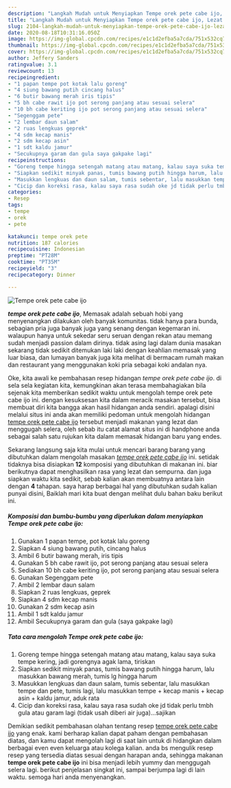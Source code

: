 ```yaml
---
description: "Langkah Mudah untuk Menyiapkan Tempe orek pete cabe ijo, Lezat Sekali"
title: "Langkah Mudah untuk Menyiapkan Tempe orek pete cabe ijo, Lezat Sekali"
slug: 2104-langkah-mudah-untuk-menyiapkan-tempe-orek-pete-cabe-ijo-lezat-sekali
date: 2020-08-18T10:31:16.050Z
image: https://img-global.cpcdn.com/recipes/e1c1d2efba5a7cda/751x532cq70/tempe-orek-pete-cabe-ijo-foto-resep-utama.jpg
thumbnail: https://img-global.cpcdn.com/recipes/e1c1d2efba5a7cda/751x532cq70/tempe-orek-pete-cabe-ijo-foto-resep-utama.jpg
cover: https://img-global.cpcdn.com/recipes/e1c1d2efba5a7cda/751x532cq70/tempe-orek-pete-cabe-ijo-foto-resep-utama.jpg
author: Jeffery Sanders
ratingvalue: 3.1
reviewcount: 13
recipeingredient:
- "1 papan tempe pot kotak lalu goreng"
- "4 siung bawang putih cincang halus"
- "6 butir bawang merah iris tipis"
- "5 bh cabe rawit ijo pot serong panjang atau sesuai selera"
- "10 bh cabe keriting ijo pot serong panjang atau sesuai selera"
- "Segenggam pete"
- "2 lembar daun salam"
- "2 ruas lengkuas geprek"
- "4 sdm kecap manis"
- "2 sdm kecap asin"
- "1 sdt kaldu jamur"
- "Secukupnya garam dan gula saya gakpake lagi"
recipeinstructions:
- "Goreng tempe hingga setengah matang atau matang, kalau saya suka tempe kering, jadi gorengnya agak lama, tiriskan"
- "Siapkan sedikit minyak panas, tumis bawang putih hingga harum, lalu masukkan bawang merah, tumis lg hingga harum"
- "Masukkan lengkuas dan daun salam, tumis sebentar, lalu masukkan tempe dan pete, tumis lagi, lalu masukkan tempe + kecap manis + kecap asin + kaldu jamur, aduk rata"
- "Cicip dan koreksi rasa, kalau saya rasa sudah oke jd tidak perlu tmbh gula atau garam lagi (tidak usah diberi air juga)...sajikan"
categories:
- Resep
tags:
- tempe
- orek
- pete

katakunci: tempe orek pete 
nutrition: 187 calories
recipecuisine: Indonesian
preptime: "PT28M"
cooktime: "PT35M"
recipeyield: "3"
recipecategory: Dinner

---
```



![Tempe orek pete cabe ijo](https://img-global.cpcdn.com/recipes/e1c1d2efba5a7cda/751x532cq70/tempe-orek-pete-cabe-ijo-foto-resep-utama.jpg)

<b><i>tempe orek pete cabe ijo</i></b>, Memasak adalah sebuah hobi yang menyenangkan dilakukan oleh banyak komunitas. tidak hanya para bunda, sebagian pria juga banyak juga yang senang dengan kegemaran ini. walaupun hanya untuk sekedar seru seruan dengan rekan atau memang sudah menjadi passion dalam dirinya. tidak asing lagi dalam dunia masakan sekarang tidak sedikit ditemukan laki laki dengan keahlian memasak yang luar biasa, dan lumayan banyak juga kita melihat di bermacam rumah makan dan restaurant yang menggunakan koki pria sebagai koki andalan nya.

Oke, kita awali ke pembahasan resep hidangan <i>tempe orek pete cabe ijo</i>. di sela sela kegiatan kita, kemungkinan akan terasa membahagiakan bila sejenak kita memberikan sedikit waktu untuk mengolah tempe orek pete cabe ijo ini. dengan kesuksesan kita dalam meracik masakan tersebut, bisa membuat diri kita bangga akan hasil hidangan anda sendiri. apalagi disini melalui situs ini anda akan memiliki pedoman untuk mengolah hidangan <u>tempe orek pete cabe ijo</u> tersebut menjadi makanan yang lezat dan menggugah selera, oleh sebab itu catat alamat situs ini di handphone anda sebagai salah satu rujukan kita dalam memasak hidangan baru yang endes.




Sekarang langsung saja kita mulai untuk mencari barang barang yang dibutuhkan dalam mengolah masakan <u><i>tempe orek pete cabe ijo</i></u> ini. setidak tidaknya bisa disiapkan <b>12</b> komposisi yang dibutuhkan di makanan ini. biar berikutnya dapat menghasilkan rasa yang lezat dan sempurna. dan juga siapkan waktu kita sedikit, sebab kalian akan membuatnya antara lain dengan <b>4</b> tahapan. saya harap berbagai hal yang dibutuhkan sudah kalian punyai disini, Baiklah mari kita buat dengan melihat dulu bahan baku berikut ini.

<!--inarticleads1-->

##### Komposisi dan bumbu-bumbu yang diperlukan dalam menyiapkan Tempe orek pete cabe ijo:

1. Gunakan 1 papan tempe, pot kotak lalu goreng
1. Siapkan 4 siung bawang putih, cincang halus
1. Ambil 6 butir bawang merah, iris tipis
1. Gunakan 5 bh cabe rawit ijo, pot serong panjang atau sesuai selera
1. Sediakan 10 bh cabe keriting ijo, pot serong panjang atau sesuai selera
1. Gunakan Segenggam pete
1. Ambil 2 lembar daun salam
1. Siapkan 2 ruas lengkuas, geprek
1. Siapkan 4 sdm kecap manis
1. Gunakan 2 sdm kecap asin
1. Ambil 1 sdt kaldu jamur
1. Ambil Secukupnya garam dan gula (saya gakpake lagi)




<!--inarticleads2-->

##### Tata cara mengolah Tempe orek pete cabe ijo:

1. Goreng tempe hingga setengah matang atau matang, kalau saya suka tempe kering, jadi gorengnya agak lama, tiriskan
1. Siapkan sedikit minyak panas, tumis bawang putih hingga harum, lalu masukkan bawang merah, tumis lg hingga harum
1. Masukkan lengkuas dan daun salam, tumis sebentar, lalu masukkan tempe dan pete, tumis lagi, lalu masukkan tempe + kecap manis + kecap asin + kaldu jamur, aduk rata
1. Cicip dan koreksi rasa, kalau saya rasa sudah oke jd tidak perlu tmbh gula atau garam lagi (tidak usah diberi air juga)...sajikan




Demikian sedikit pembahasan olahan tentang resep <u>tempe orek pete cabe ijo</u> yang enak. kami berharap kalian dapat paham dengan pembahasan diatas, dan kamu dapat mengolah lagi di saat lain untuk di hidangkan dalam berbagai even even keluarga atau kolega kalian. anda bs mengulik resep resep yang tersedia diatas sesuai dengan harapan anda, sehingga makanan <b>tempe orek pete cabe ijo</b> ini bisa menjadi lebih yummy dan menggugah selera lagi. berikut penjelasan singkat ini, sampai berjumpa lagi di lain waktu. semoga hari anda menyenangkan.
